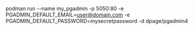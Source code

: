 podman run --name my_pgadmin -p 5050:80 -e PGADMIN_DEFAULT_EMAIL=user@domain.com -e PGADMIN_DEFAULT_PASSWORD=mysecretpassword -d dpage/pgadmin4
